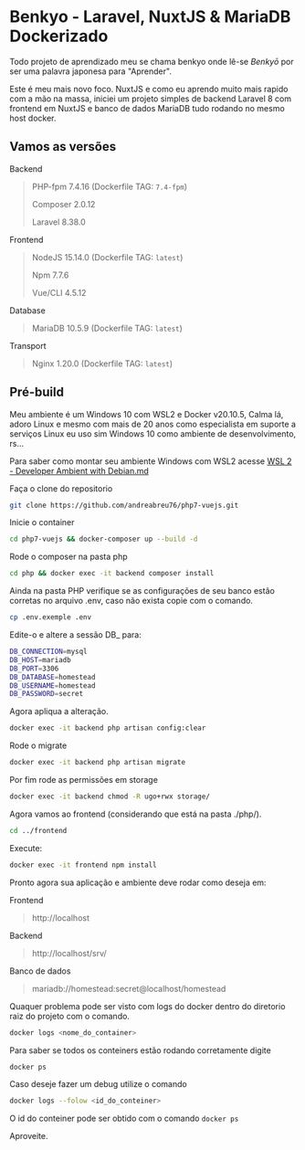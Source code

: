 # Benkyo - Laravel, NuxtJS & MariaDB Dockerizado

Todo projeto de aprendizado meu se chama benkyo onde lê-se *Benkyō* por ser uma palavra japonesa para "Aprender".

Este é meu mais novo foco. NuxtJS e como eu aprendo muito mais rapido com a mão na massa, iniciei um projeto simples de backend Laravel 8 com frontend em NuxtJS e banco de dados MariaDB tudo rodando no mesmo host docker.

## Vamos as versões

Backend

> PHP-fpm 7.4.16 (Dockerfile TAG: `7.4-fpm`)
>
> Composer 2.0.12
>
> Laravel 8.38.0

Frontend

> NodeJS 15.14.0 (Dockerfile TAG: `latest`)
>
> Npm 7.7.6
>
> Vue/CLI 4.5.12

Database

> MariaDB 10.5.9 (Dockerfile TAG: `latest`)

Transport

> Nginx 1.20.0 (Dockerfile TAG: `latest`)

## Pré-build

Meu ambiente é um Windows 10 com WSL2 e Docker v20.10.5, Calma lá, adoro Linux e mesmo com mais de 20 anos como especialista em suporte a serviços Linux eu uso sim Windows 10 como ambiente de desenvolvimento, rs...

Para saber como montar seu ambiente Windows com WSL2 acesse [WSL 2 - Developer Ambient with Debian.md](https://github.com/andreabreu76/tutor/blob/master/WSL%202%20-%20Developer%20Ambient%20with%20Debian.md)

Faça o clone do repositorio

```bash
git clone https://github.com/andreabreu76/php7-vuejs.git
```

Inicie o container

```bash
cd php7-vuejs && docker-composer up --build -d
```

Rode o composer na pasta php

```bash
cd php && docker exec -it backend composer install 
```

Ainda na pasta PHP verifique se as configurações de seu banco estão corretas no arquivo .env, caso não exista copie com o comando.

```bash
cp .env.exemple .env
```

Edite-o e altere a sessão DB_ para:

```bash
DB_CONNECTION=mysql
DB_HOST=mariadb
DB_PORT=3306
DB_DATABASE=homestead
DB_USERNAME=homestead
DB_PASSWORD=secret
```

Agora apliqua a alteração.

```bash
docker exec -it backend php artisan config:clear
```

Rode o migrate

```bash
docker exec -it backend php artisan migrate
```

Por fim rode as permissões em storage

```bash
docker exec -it backend chmod -R ugo+rwx storage/
```

Agora vamos ao frontend (considerando que está na pasta ./php/).

```bash
cd ../frontend
```

Execute:

```bash
docker exec -it frontend npm install
```

Pronto agora sua aplicação e ambiente deve rodar como deseja em:

Frontend
> http://localhost

Backend
> http://localhost/srv/

Banco de dados
>mariadb://homestead:secret@localhost/homestead

Quaquer problema pode ser visto com logs do docker dentro do diretorio raiz do projeto com o comando.

```bash
docker logs <nome_do_container>
```

Para saber se todos os conteiners estão rodando corretamente digite

```bash
docker ps
```

Caso deseje fazer um debug utilize o comando

```bash
docker logs --folow <id_do_conteiner>
```

O id do conteiner pode ser obtido com o comando `docker ps`

Aproveite.
